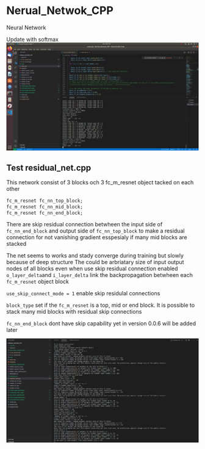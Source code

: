 # Nerual_Netwok_CPP
Neural Network

Update with softmax
![](MNIST_with_softmax.png)

## Test residual_net.cpp
This network consist of 3 blocks och 3 fc_m_resnet object tacked on each other

    fc_m_resnet fc_nn_top_block;
    fc_m_resnet fc_nn_mid_block;
    fc_m_resnet fc_nn_end_block;
    
 There are skip residual connection betwheen the input side of `fc_nn_end_block` and output side of `fc_nn_top_block` 
 to make a residual connection for not vanishing gradient esspesialy if many mid blocks are stacked 
 
 The net seems to works and stady converge during training but slowly because of deep structure
 The could be arbriatary size of input output nodes of all blocks even when use skip residual connection enabled
 `o_layer_delta`and `i_layer_delta` link the backpropagation betwheen each `fc_m_resnet` object block 
 
 `use_skip_connect_mode = 1` enable skip residulal connections
 
 `block_type` set if the `fc_m_resnet` is a top, mid or end block. It is possible to stack many mid blocks with residual skip connections
 
 `fc_nn_end_block` dont have skip capability yet in version 0.0.6 will be added later 

![](residual_net_7_layer_in_total_c.png)

